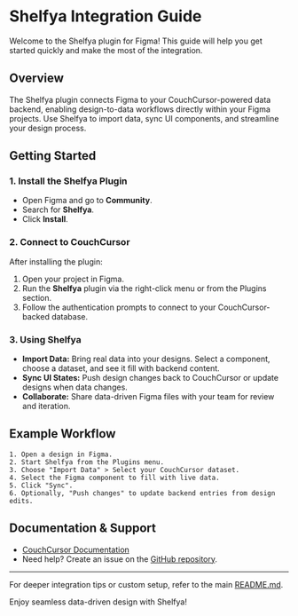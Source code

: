 # Shelfya Integration Guide

Welcome to the Shelfya plugin for Figma! This guide will help you get started quickly and make the most of the integration.

## Overview

The Shelfya plugin connects Figma to your CouchCursor-powered data backend, enabling design-to-data workflows directly within your Figma projects. Use Shelfya to import data, sync UI components, and streamline your design process.

## Getting Started

### 1. Install the Shelfya Plugin

- Open Figma and go to **Community**.
- Search for **Shelfya**.
- Click **Install**.

### 2. Connect to CouchCursor

After installing the plugin:

1. Open your project in Figma.
2. Run the **Shelfya** plugin via the right-click menu or from the Plugins section.
3. Follow the authentication prompts to connect to your CouchCursor-backed database.

### 3. Using Shelfya

- **Import Data:** Bring real data into your designs. Select a component, choose a dataset, and see it fill with backend content.
- **Sync UI States:** Push design changes back to CouchCursor or update designs when data changes.
- **Collaborate:** Share data-driven Figma files with your team for review and iteration.

## Example Workflow

```plaintext
1. Open a design in Figma.
2. Start Shelfya from the Plugins menu.
3. Choose "Import Data" > Select your CouchCursor dataset.
4. Select the Figma component to fill with live data.
5. Click "Sync".
6. Optionally, "Push changes" to update backend entries from design edits.
```

## Documentation & Support

- [CouchCursor Documentation](https://github.com/PaulMazeau/CouchCursor)
- Need help? Create an issue on the [GitHub repository](https://github.com/PaulMazeau/CouchCursor/issues).

---

For deeper integration tips or custom setup, refer to the main [README.md](../README.md).

Enjoy seamless data-driven design with Shelfya!